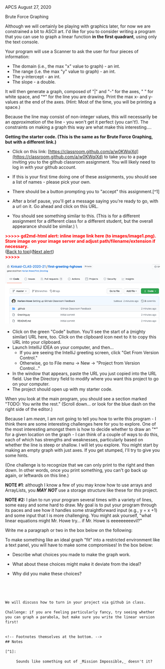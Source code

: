 APCS	August 27, 2020

Brute Force Graphing

Although we will certainly be playing with graphics later, for now we are constrained a bit to ASCII art. I'd like for you to consider writing a program that you can use to graph a linear function **in the first quadrant**, using only the text console.

Your program will use a Scanner to ask the user for four pieces of information: 



*   The domain (i.e., the max "x" value to graph) - an int.
*   The range (i.e. the max "y" value to graph) - an int.
*   The y-intercept - an int.
*   The slope - a double. 

It will then generate a graph, composed of "|" and "-" for the axes, " " for white space, and "*" for the line you are drawing. Print the max x- and y-values at the end of the axes. (Hint: Most of the time, you will be printing a space.) 

Because the line may consist of non-integer values, this will necessarily be an _approximation_ of the line - you won't get it perfect (you can't!). The constraints on making a graph this way are what make this interesting….

**Getting the starter code. (This is the same as for Brute Force Graphing, but with a different link.)**



*   Click on this link: [https://classroom.github.com/a/w0KWqiXd](https://classroom.github.com/a/w0KWqiXd) to take you to a page inviting you to the github classroom assignment. You will likely need to log in with your github account.
*   If this is your first time doing one of these assignments, you should see a list of names - please pick your own.
*   There should be a button prompting you to "accept" this assignment.[^1]


*   After a brief pause, you'll get a message saying you're ready to go, with a url on it. Go ahead and click on this URL.
*   You should see something similar to this. (This is for a different assignment for a different class for a different student, but the overall appearance should be similar.) \


<p id="gdcalert1" ><span style="color: red; font-weight: bold">>>>>>  gd2md-html alert: inline image link here (to images/image1.png). Store image on your image server and adjust path/filename/extension if necessary. </span><br>(<a href="#">Back to top</a>)(<a href="#gdcalert2">Next alert</a>)<br><span style="color: red; font-weight: bold">>>>>> </span></p>


![alt_text](images/image1.png "image_tooltip")

*   Click on the green "Code" button. You'll see the start of a (mighty similar) URL here, too. Click on the clipboard icon next to it to copy this URL into your clipboard.
*   Launch IntelliJ IDEA on your computer, and then…
    *   If you are seeing the IntelliJ greeting screen, click "Get From Version Control."
    *   Otherwise, go to File menu → New → "Project from Version Control…"
*   In the window that appears, paste the URL you just copied into the URL field.  Use the Directory field to modify where you want this project to go on your computer.
*   The project should open up with my starter code.

When you look at the main program, you should see a section marked "TODO: You write the rest." (Scroll down… or look for the blue dash on the right side of the editor.)

Because I am _mean_, I am not going to tell you how to write this program - I think there are some interesting challenges here for you to explore. One of the most interesting amongst them is how to decide whether to draw an "*" for a given location on the graph - I can think of a couple of ways to do this, each of which has strengths and weaknesses, particularly based on whether the line is steep or shallow. I will let you explore. You might start by making an empty graph with just axes.  If you get  stumped, I'll try to give you some hints. 

(One challenge is to recognize that we can only print to the right and then down. In other words, once you print something, you can't go back up again, or leftwards on this line.)

**NOTE #1**: although I know a few of you may know how to use arrays and ArrayLists, you **_MAY_** **_NOT_** use a storage structure like these for _this_ project.

**NOTE #2:** I plan to run your program several times with a variety of lines, some easy and some hard to draw. My goal is to put your program through its paces and see how it handles some straightforward input (e.g., y = x +1) and some input that I is more challenging. You might ask yourself, "what linear equations might Mr. Howe try… if Mr. Howe is eeeeeeeeevil?"

Write me a paragraph or two in the box below on the following:

To make something like an ideal graph "fit" into a restricted environment like a text panel, you will have to make some compromises! In the box below:



*   Describe what choices you made to make the graph work.  
*   What about these choices might make it deviate from the ideal? 
*   Why did you make these choices? 

    ```

```



We will discuss how to turn in your project via github in class.

Challenge: if you are feeling particularly fancy, try seeing whether you can graph a parabola, but make sure you write the linear version first!


<!-- Footnotes themselves at the bottom. -->
## Notes

[^1]:

     Sounds like something out of _Mission Impossible,_ doesn't it?
